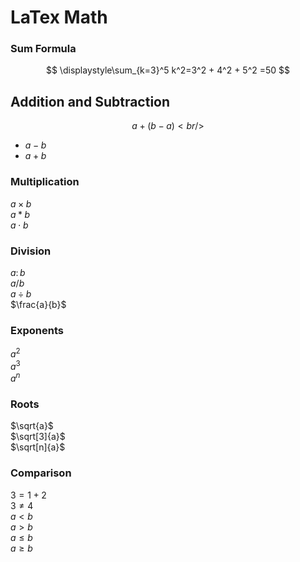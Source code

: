 # LaTex Math
### Sum Formula
$$
\displaystyle\sum_{k=3}^5 k^2=3^2 + 4^2 + 5^2 =50
$$
## Addition and Subtraction
$$ 
a+(b-a) <br />
$$
* $a-b$ <br /> 
* $a+b$
### Multiplication
$a \times b$ <br />
$a \ast b$ <br />
$a \cdot b$
### Division
$a \colon b$ <br />
$a / b$ <br />
$a \div b$ <br />
$\frac{a}{b}$
### Exponents
$a^2$ <br />
$a^3$ <br />
$a^n$
### Roots
$\sqrt{a}$ <br />
$\sqrt[3]{a}$ <br />
$\sqrt[n]{a}$
### Comparison
$3=1+2$ <br />
$3\neq4$ <br />
$a<b$ <br />
$a>b$ <br />
$a \leq b$ <br />
$a \geq b$
